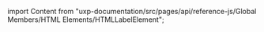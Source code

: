 
import Content from "uxp-documentation/src/pages/api/reference-js/Global Members/HTML Elements/HTMLLabelElement";

<Content query="product=photoshop"/>
